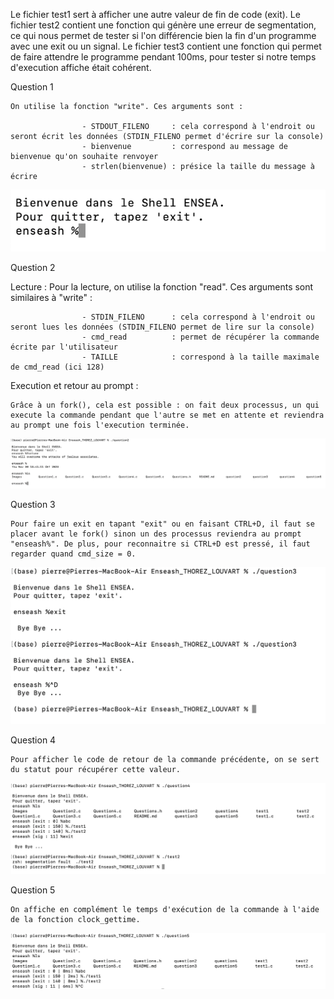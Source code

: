 Le fichier test1 sert à afficher une autre valeur de fin de code (exit).
Le fichier test2 contient une fonction qui génère une erreur de segmentation, ce qui nous permet de tester si l'on différencie bien la fin d'un programme avec une exit ou un signal.
Le fichier test3 contient une fonction qui permet de faire attendre le programme pendant 100ms, pour tester si notre temps d'execution affiche était cohérent.

Question 1

    On utilise la fonction "write". Ces arguments sont : 

                    - STDOUT_FILENO     : cela correspond à l'endroit ou seront écrit les données (STDIN_FILENO permet d'écrire sur la console)
                    - bienvenue         : correspond au message de bienvenue qu'on souhaite renvoyer
                    - strlen(bienvenue) : présice la taille du message à écrire

![Capture question 1](Images/question1.png)

Question 2

Lecture :
    Pour la lecture, on utilise la fonction "read". Ces arguments sont similaires à "write" :

                    - STDIN_FILENO      : cela correspond à l'endroit ou seront lues les données (STDIN_FILENO permet de lire sur la console)
                    - cmd_read          : permet de récupérer la commande écrite par l'utilisateur
                    - TAILLE            : correspond à la taille maximale de cmd_read (ici 128)

Execution et retour au prompt :

    Grâce à un fork(), cela est possible : on fait deux processus, un qui execute la commande pendant que l'autre se met en attente et reviendra au prompt une fois l'execution terminée.

![Capture question 2](Images/question2.png)

Question 3

    Pour faire un exit en tapant "exit" ou en faisant CTRL+D, il faut se placer avant le fork() sinon un des processus reviendra au prompt "enseash%". De plus, pour reconnaitre si CTRL+D est pressé, il faut regarder quand cmd_size = 0.

![Capture question 3](Images/question3.png)

Question 4
 
    Pour afficher le code de retour de la commande précédente, on se sert du statut pour récupérer cette valeur.

![Capture question 4](Images/question4.png)

Question 5 

    On affiche en complément le temps d'exécution de la commande à l'aide de la fonction clock_gettime.

![Capture question 5](Images/question5.png)
